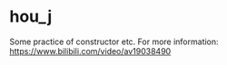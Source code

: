 # hou_j

Some practice of constructor etc.
For more information:
https://www.bilibili.com/video/av19038490
